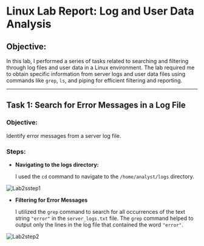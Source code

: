 # Linux Lab Report: Log and User Data Analysis

## Objective:
In this lab, I performed a series of tasks related to searching and filtering through log files and user data in a Linux environment. The lab required me to obtain specific information from server logs and user data files using commands like `grep`, `ls`, and piping for efficient filtering and reporting.

---

## Task 1: Search for Error Messages in a Log File

### Objective:
Identify error messages from a server log file.

### Steps:
- **Navigating to the logs directory:**

  I used the `cd` command to navigate to the `/home/analyst/logs` directory.

![Lab2sstep1](https://github.com/user-attachments/assets/960dac98-2422-40ce-bd3f-c2239149090f)

  - **Filtering for Error Messages**

    I utilized the `grep` command to search for all occurrences of the text string `"error"` in the `server_logs.txt` file. The `grep` command helped to output only the lines in the log file that contained the word `"error"`.

![Lab2step2](https://github.com/user-attachments/assets/7138709c-d1dc-47e5-b1ba-94f9e5a2a918)
